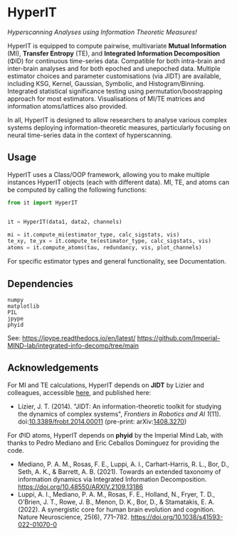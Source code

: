 # HyperIT

_Hyperscanning Analyses using Information Theoretic Measures!_

HyperIT is equipped to compute pairwise, multivariate **Mutual Information** (MI), **Transfer Entropy** (TE), and **Integrated Information Decomposition** (ΦID) for continuous time-series data. Compatible for both intra-brain and inter-brain analyses and for both epoched and unepoched data. Multiple estimator choices and parameter customisations (via JIDT) are available, including KSG, Kernel, Gaussian, Symbolic, and Histogram/Binning. Integrated statistical significance testing using permutation/boostrapping approach for most estimators. Visualisations of MI/TE matrices and information atoms/lattices also provided.

In all, HyperIT is designed to allow researchers to analyse various complex systems deploying information-theoretic measures, particularly focusing on neural time-series data in the context of hyperscanning. 

## Usage

HyperIT uses a Class/OOP framework, allowing you to make multiple instances HyperIT objects (each with different data). MI, TE, and atoms can be computed by calling the following functions:

```python
from it import HyperIT


it = HyperIT(data1, data2, channels)

mi = it.compute_mi(estimator_type, calc_sigstats, vis)
te_xy, te_yx = it.compute_te(estimator_type, calc_sigstats, vis)
atoms = it.compute_atoms(tau, redundancy, vis, plot_channels)
```
For specific estimator types and general functionality, see Documentation.

## Dependencies
```
numpy
matplotlib
PIL
jpype
phyid
```
See: 
https://jpype.readthedocs.io/en/latest/ 
https://github.com/Imperial-MIND-lab/integrated-info-decomp/tree/main

## Acknowledgements
For MI and TE calculations, HyperIT depends on **JIDT** by Lizier and colleagues, accessible [here](https://github.com/jlizier/jidt), and published here: 

- Lizier, J. T. (2014). "JIDT: An information-theoretic toolkit for studying the dynamics of complex systems", _Frontiers in Robotics and AI 1_(11). doi:[10.3389/frobt.2014.00011](http://dx.doi.org/10.3389/frobt.2014.00011) (pre-print: arXiv:[1408.3270](http://arxiv.org/abs/1408.3270))

For $\Phi\text{ID}$ atoms, HyperIT depends on **phyid** by the Imperial Mind Lab, with thanks to Pedro Mediano and Eric Ceballos Dominguez for providing the code.

- Mediano, P. A. M., Rosas, F. E., Luppi, A. I., Carhart-Harris, R. L., Bor, D., Seth, A. K., & Barrett, A. B. (2021). Towards an extended taxonomy of information dynamics via Integrated Information Decomposition. https://doi.org/10.48550/ARXIV.2109.13186
- Luppi, A. I., Mediano, P. A. M., Rosas, F. E., Holland, N., Fryer, T. D., O’Brien, J. T., Rowe, J. B., Menon, D. K., Bor, D., & Stamatakis, E. A. (2022). A synergistic core for human brain evolution and cognition. Nature Neuroscience, 25(6), 771–782. https://doi.org/10.1038/s41593-022-01070-0
